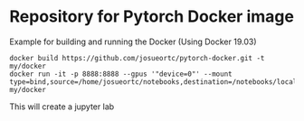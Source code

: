 # Repository for Pytorch Docker image

Example for building and running the Docker (Using Docker 19.03)
```
docker build https://github.com/josueortc/pytorch-docker.git -t my/docker
docker run -it -p 8888:8888 --gpus '"device=0"' --mount type=bind,source=/home/josueortc/notebooks,destination=/notebooks/local_notebooks my/docker
```

This will create a jupyter lab
